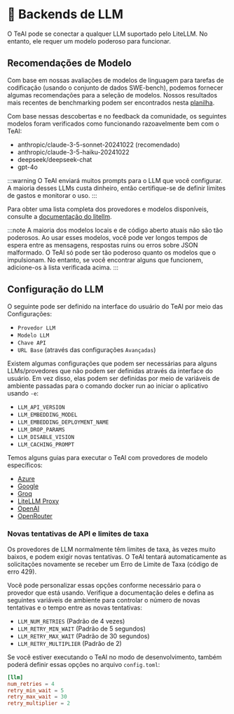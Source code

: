 # 🤖 Backends de LLM

O TeAI pode se conectar a qualquer LLM suportado pelo LiteLLM. No entanto, ele requer um modelo poderoso para funcionar.

## Recomendações de Modelo

Com base em nossas avaliações de modelos de linguagem para tarefas de codificação (usando o conjunto de dados SWE-bench), podemos fornecer algumas recomendações para a seleção de modelos. Nossos resultados mais recentes de benchmarking podem ser encontrados nesta [planilha](https://docs.google.com/spreadsheets/d/1wOUdFCMyY6Nt0AIqF705KN4JKOWgeI4wUGUP60krXXs/edit?gid=0).

Com base nessas descobertas e no feedback da comunidade, os seguintes modelos foram verificados como funcionando razoavelmente bem com o TeAI:

- anthropic/claude-3-5-sonnet-20241022 (recomendado)
- anthropic/claude-3-5-haiku-20241022
- deepseek/deepseek-chat
- gpt-4o

:::warning
O TeAI enviará muitos prompts para o LLM que você configurar. A maioria desses LLMs custa dinheiro, então certifique-se de definir limites de gastos e monitorar o uso.
:::

Para obter uma lista completa dos provedores e modelos disponíveis, consulte a [documentação do litellm](https://docs.litellm.ai/docs/providers).

:::note
A maioria dos modelos locais e de código aberto atuais não são tão poderosos. Ao usar esses modelos, você pode ver longos tempos de espera entre as mensagens, respostas ruins ou erros sobre JSON malformado. O TeAI só pode ser tão poderoso quanto os modelos que o impulsionam. No entanto, se você encontrar alguns que funcionem, adicione-os à lista verificada acima.
:::

## Configuração do LLM

O seguinte pode ser definido na interface do usuário do TeAI por meio das Configurações:

- `Provedor LLM`
- `Modelo LLM`
- `Chave API`
- `URL Base` (através das configurações `Avançadas`)

Existem algumas configurações que podem ser necessárias para alguns LLMs/provedores que não podem ser definidas através da interface do usuário. Em vez disso, elas podem ser definidas por meio de variáveis de ambiente passadas para o comando docker run ao iniciar o aplicativo usando `-e`:

- `LLM_API_VERSION`
- `LLM_EMBEDDING_MODEL`
- `LLM_EMBEDDING_DEPLOYMENT_NAME`
- `LLM_DROP_PARAMS`
- `LLM_DISABLE_VISION`
- `LLM_CACHING_PROMPT`

Temos alguns guias para executar o TeAI com provedores de modelo específicos:

- [Azure](llms/azure-llms)
- [Google](llms/google-llms)
- [Groq](llms/groq)
- [LiteLLM Proxy](llms/litellm-proxy)
- [OpenAI](llms/openai-llms)
- [OpenRouter](llms/openrouter)

### Novas tentativas de API e limites de taxa

Os provedores de LLM normalmente têm limites de taxa, às vezes muito baixos, e podem exigir novas tentativas. O TeAI tentará automaticamente as solicitações novamente se receber um Erro de Limite de Taxa (código de erro 429).

Você pode personalizar essas opções conforme necessário para o provedor que está usando. Verifique a documentação deles e defina as seguintes variáveis de ambiente para controlar o número de novas tentativas e o tempo entre as novas tentativas:

- `LLM_NUM_RETRIES` (Padrão de 4 vezes)
- `LLM_RETRY_MIN_WAIT` (Padrão de 5 segundos)
- `LLM_RETRY_MAX_WAIT` (Padrão de 30 segundos)
- `LLM_RETRY_MULTIPLIER` (Padrão de 2)

Se você estiver executando o TeAI no modo de desenvolvimento, também poderá definir essas opções no arquivo `config.toml`:

```toml
[llm]
num_retries = 4
retry_min_wait = 5
retry_max_wait = 30
retry_multiplier = 2
```
